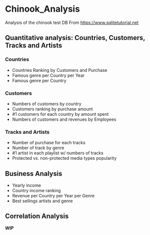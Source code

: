 # Chinook_Analysis
Analysis of the chinook test DB From https://www.sqlitetutorial.net

## Quantitative analysis: Countries, Customers, Tracks and Artists

### Countries
- Countries Ranking by Customers and Purchase
- Famous genre per Country per Year
- Famous genre per Country

### Customers

- Numbers of customers by country
- Customers ranking by purchase amount
- #1 customers for each country by amount spent
- Numbers of customers and revenues by Employees


### Tracks and Artists

- Number of purchase for each tracks
- Number of track by genre
- #1 artist in each playlist w/ numbers of tracks
- Protected vs. non-protected media types popularity

## Business Analysis

- Yearly income
- Country income ranking
- Revenue per Country per Year per Genre
- Best sellings artists and genre

## Correlation Analysis 

***WIP***
